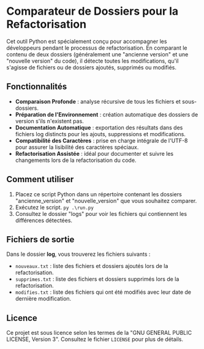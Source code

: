 # Comparateur de Dossiers pour la Refactorisation

Cet outil Python est spécialement conçu pour accompagner les développeurs pendant le processus de refactorisation. En comparant le contenu de deux dossiers (généralement une "ancienne version" et une "nouvelle version" du code), il détecte toutes les modifications, qu'il s'agisse de fichiers ou de dossiers ajoutés, supprimés ou modifiés.

## Fonctionnalités

- **Comparaison Profonde** : analyse récursive de tous les fichiers et sous-dossiers.
- **Préparation de l'Environnement** : création automatique des dossiers de version s'ils n'existent pas.
- **Documentation Automatique** : exportation des résultats dans des fichiers log distincts pour les ajouts, suppressions et modifications.
- **Compatibilité des Caractères** : prise en charge intégrale de l'UTF-8 pour assurer la lisibilité des caractères spéciaux.
- **Refactorisation Assistée** : idéal pour documenter et suivre les changements lors de la refactorisation du code.

## Comment utiliser

1. Placez ce script Python dans un répertoire contenant les dossiers "ancienne_version" et "nouvelle_version" que vous souhaitez comparer.
2. Exécutez le script. `py .\run.py`
3. Consultez le dossier "logs" pour voir les fichiers qui contiennent les différences détectées.

## Fichiers de sortie

Dans le dossier **log**, vous trouverez les fichiers suivants :

- `nouveaux.txt` : liste des fichiers et dossiers ajoutés lors de la refactorisation.
- `supprimes.txt` : liste des fichiers et dossiers supprimés lors de la refactorisation.
- `modifies.txt` : liste des fichiers qui ont été modifiés avec leur date de dernière modification.

## Licence

Ce projet est sous licence selon les termes de la "GNU GENERAL PUBLIC LICENSE, Version 3". Consultez le fichier `LICENSE` pour plus de détails.
